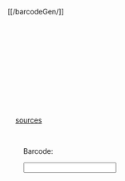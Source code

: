[[/barcodeGen/]]

<!DOCTYPE html>

<html lang="en">

<head>

    <meta charset="UTF-8">

    <meta http-equiv="X-UA-Compatible" content="IE=edge">

    <meta name="viewport" content="width=device-width, initial-scale=1.0">

    <title>Document</title>

    <script src="JsBarcode.all.min.js"></script>

    <script>

        function genBarcode(value){

            JsBarcode('#barcode', value, {

                format: 'code128',

                displayValue: true,

            })

        }

    </script>

</head>

<body>

    <a href="https://lindell.me/JsBarcode/">sources</a>

    <div>

        <label>Barcode: </label>

        <input name="barcode" type="text" onchange="genBarcode(this.value)"/>

    </div>

    <svg id="barcode"/>

</body>

</html>

